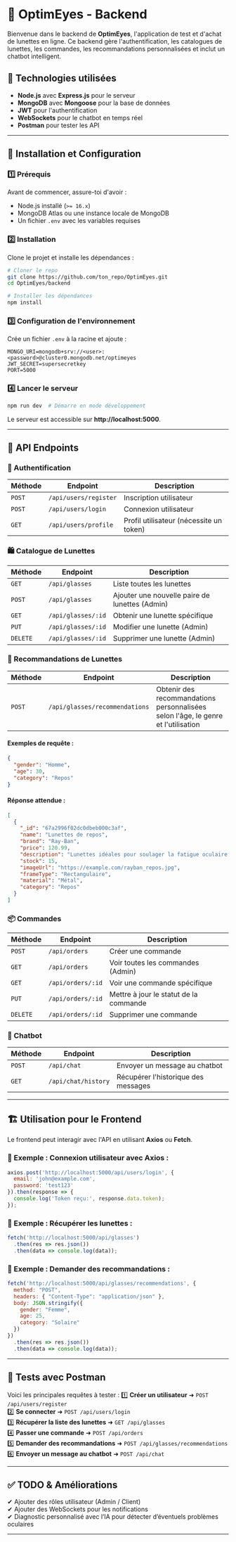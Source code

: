 # 👀 OptimEyes - Backend

Bienvenue dans le backend de **OptimEyes**, l'application de test et d'achat de lunettes en ligne. Ce backend gère l'authentification, les catalogues de lunettes, les commandes, les recommandations personnalisées et inclut un chatbot intelligent.

## 🚀 Technologies utilisées
- **Node.js** avec **Express.js** pour le serveur
- **MongoDB** avec **Mongoose** pour la base de données
- **JWT** pour l'authentification
- **WebSockets** pour le chatbot en temps réel
- **Postman** pour tester les API

---

## 📌 Installation et Configuration

### 1️⃣ Prérequis
Avant de commencer, assure-toi d'avoir :
- Node.js installé (`>= 16.x`)
- MongoDB Atlas ou une instance locale de MongoDB
- Un fichier `.env` avec les variables requises

### 2️⃣ Installation
Clone le projet et installe les dépendances :
```sh
# Cloner le repo
git clone https://github.com/ton_repo/OptimEyes.git
cd OptimEyes/backend

# Installer les dépendances
npm install
```

### 3️⃣ Configuration de l'environnement
Crée un fichier `.env` à la racine et ajoute :
```env
MONGO_URI=mongodb+srv://<user>:<password>@cluster0.mongodb.net/optimeyes
JWT_SECRET=supersecretkey
PORT=5000
```

### 4️⃣ Lancer le serveur
```sh
npm run dev  # Démarre en mode développement
```
Le serveur est accessible sur **http://localhost:5000**.

---

## 📡 API Endpoints

### 🔐 Authentification
| Méthode | Endpoint | Description |
|---------|---------|-------------|
| `POST`  | `/api/users/register` | Inscription utilisateur |
| `POST`  | `/api/users/login` | Connexion utilisateur |
| `GET`  | `/api/users/profile` | Profil utilisateur (nécessite un token) |

### 🛍️ Catalogue de Lunettes
| Méthode | Endpoint | Description |
|---------|---------|-------------|
| `GET`  | `/api/glasses` | Liste toutes les lunettes |
| `POST`  | `/api/glasses` | Ajouter une nouvelle paire de lunettes (Admin) |
| `GET`  | `/api/glasses/:id` | Obtenir une lunette spécifique |
| `PUT`  | `/api/glasses/:id` | Modifier une lunette (Admin) |
| `DELETE`  | `/api/glasses/:id` | Supprimer une lunette (Admin) |

### 🔎 Recommandations de Lunettes
| Méthode | Endpoint | Description |
|---------|---------|-------------|
| `POST`  | `/api/glasses/recommendations` | Obtenir des recommandations personnalisées selon l'âge, le genre et l'utilisation |

#### Exemples de requête :
```json
{
  "gender": "Homme",
  "age": 30,
  "category": "Repos"
}
```
#### Réponse attendue :
```json
[
  {
    "_id": "67a2996f02dc0dbeb000c3af",
    "name": "Lunettes de repos",
    "brand": "Ray-Ban",
    "price": 120.99,
    "description": "Lunettes idéales pour soulager la fatigue oculaire.",
    "stock": 15,
    "imageUrl": "https://example.com/rayban_repos.jpg",
    "frameType": "Rectangulaire",
    "material": "Métal",
    "category": "Repos"
  }
]
```

### 📦 Commandes
| Méthode | Endpoint | Description |
|---------|---------|-------------|
| `POST`  | `/api/orders` | Créer une commande |
| `GET`  | `/api/orders` | Voir toutes les commandes (Admin) |
| `GET`  | `/api/orders/:id` | Voir une commande spécifique |
| `PUT`  | `/api/orders/:id` | Mettre à jour le statut de la commande |
| `DELETE`  | `/api/orders/:id` | Supprimer une commande |

### 🤖 Chatbot
| Méthode | Endpoint | Description |
|---------|---------|-------------|
| `POST`  | `/api/chat` | Envoyer un message au chatbot |
| `GET`  | `/api/chat/history` | Récupérer l'historique des messages |

---

## 🏗️ Utilisation pour le Frontend
Le frontend peut interagir avec l'API en utilisant **Axios** ou **Fetch**.

### 📌 Exemple : Connexion utilisateur avec Axios :
```javascript
axios.post('http://localhost:5000/api/users/login', {
  email: 'john@example.com',
  password: 'test123'
}).then(response => {
  console.log('Token reçu:', response.data.token);
});
```

### 📌 Exemple : Récupérer les lunettes :
```javascript
fetch('http://localhost:5000/api/glasses')
  .then(res => res.json())
  .then(data => console.log(data));
```

### 📌 Exemple : Demander des recommandations :
```javascript
fetch('http://localhost:5000/api/glasses/recommendations', {
  method: "POST",
  headers: { "Content-Type": "application/json" },
  body: JSON.stringify({
    gender: "Femme",
    age: 25,
    category: "Solaire"
  })
})
  .then(res => res.json())
  .then(data => console.log(data));
```

---

## 📌 Tests avec Postman
Voici les principales requêtes à tester :
1️⃣ **Créer un utilisateur** ➜ `POST /api/users/register`  
2️⃣ **Se connecter** ➜ `POST /api/users/login`  
3️⃣ **Récupérer la liste des lunettes** ➜ `GET /api/glasses`  
4️⃣ **Passer une commande** ➜ `POST /api/orders`  
5️⃣ **Demander des recommandations** ➜ `POST /api/glasses/recommendations`  
6️⃣ **Envoyer un message au chatbot** ➜ `POST /api/chat`  

---

## ✅ TODO & Améliorations
✔ Ajouter des rôles utilisateur (Admin / Client)  
✔ Ajouter des WebSockets pour les notifications  
✔ Diagnostic personnalisé avec l’IA pour détecter d’éventuels problèmes oculaires

---
